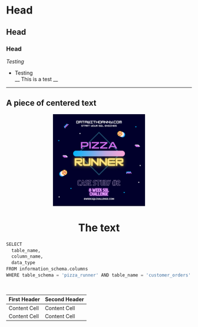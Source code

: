 # Head
## Head
### Head
*Testing*
* Testing<br>
__ This is a test __
---
<p align= "center">
    <h2>A piece of centered text</h2>
</p>

<p align="center">
  <img width="250" height="250" src="images/pizza_runner.png">
</p>
<h1><center>The text</center></h1>


```python
SELECT 
  table_name,
  column_name,
  data_type
FROM information_schema.columns
WHERE table_schema = 'pizza_runner' AND table_name = 'customer_orders'
```
<br>

| First Header  | Second Header |
| ------------- | ------------- |
| Content Cell  | Content Cell  |
| Content Cell  | Content Cell  |

